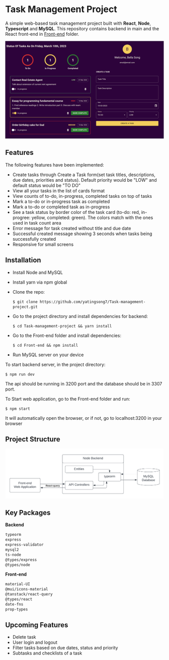 # Task Management Project

A simple web-based task management project built with **React**, **Node**, **Typescript** and **MySQL**.
This repository contains backend in main and the React front-end in [Front-end](https://github.com/yatingsong7/Task-management-project/tree/main/Front-end) folder.

![](/Front-end/.github/Screenshot.png)

## Features

The following features have been implemented:

- Create tasks through Create a Task form(set task titles, descriptions, due dates, priorities and status). Default priority would be "LOW" and default status would be "TO DO"
- View all your tasks in the list of cards format
- View counts of to-do, in-progress, completed tasks on top of tasks
- Mark a to-do or in-progress task as completed
- Mark a to-do or completed task as in-progress
- See a task status by border color of the task card (to-do: red, in-progree: yellow, completed: green). The colors match with the ones used in task count area
- Error message for task created without title and due date
- Successful created message showing 3 seconds when tasks being successfully created
- Responsive for small screens

## Installation

- Install Node and MySQL
- Install yarn via npm global

- Clone the repo:
  ```
  $ git clone https://github.com/yatingsong7/Task-management-project.git
  ```
- Go to the project directory and install dependencies for backend:
  ```
  $ cd Task-management-project && yarn install
  ```
- Go to the Front-end folder and install dependencies:
  ```
  $ cd Front-end && npm install
  ```
- Run MySQL server on your device

To start backend server, in the project directory:

```
$ npm run dev
```

The api should be running in 3200 port and the database should be in 3307 port.

To Start web application, go to the Front-end folder and run:

```
$ npm start
```

It will automatically open the browser, or if not, go to localhost:3200 in your browser

## Project Structure

![](/Front-end/.github/Diagram.png)

## Key Packages

**Backend**

```
typeorm
express
express-validator
mysql2
ts-node
@types/express
@types/node
```

**Front-end**

```
material-UI
@mui/icons-material
@tanstack/react-query
@types/react
date-fns
prop-types
```

## Upcoming Features

- Delete task
- User login and logout
- Filter tasks based on due dates, status and priority
- Subtasks and checklists of a task
